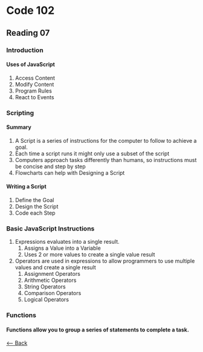 # Code 102
## Reading 07

### Introduction
#### Uses of JavaScript
1. Access Content
1. Modify Content
1. Program Rules
1. React to Events

### Scripting
#### Summary
1. A Script is a series of instructions for the computer to follow to achieve a goal.
1. Each time a script runs it might only use a subset of the script
1. Computers approach tasks differently than humans, so instructions must be concise and step by step
1. Flowcharts can help with Designing a Script

#### Writing a Script
1. Define the Goal
1. Design the Script
1. Code each Step

### Basic JavaScript Instructions
1. Expressions evaluates into a single result.
   1. Assigns a Value into a Variable
   1. Uses 2 or more values to create a single value result
1. Operators are used in expressions to allow programmers to use multiple values and create a single result
   1. Assignment Operators
   1. Arithmetic Operators
   1. String Operators
   1. Comparison Operators
   1. Logical Operators

### Functions
#### Functions allow you to group a series of statements to complete a task.

[<-- Back](../README.md)